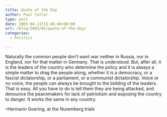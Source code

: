 ```yaml
---
title: Quote of the Day
author: Paul Cutler
type: post
date: 2003-04-11T15:46:40+00:00
url: /blog/2003/04/quote-of-the-day/
categories:
  - Politics

---
```

Naturally the common people don&#8217;t want war neither in Russia, nor in England, nor for that matter in Germany. That is understood. But, after all, it is the leaders of the country who determine the policy and it is always a simple matter to drag the people along, whether it is a democracy, or a fascist dictatorship, or a parliament, or a communist dictatorship. Voice or no voice, the people can always be brought to the bidding of the leaders. That is easy. All you have to do is tell them they are being attacked, and denounce the peacemakers for lack of patriotism and exposing the country to danger. It works the same in any country.
  
&#8211;Hermann Goering, at the Nuremberg trials